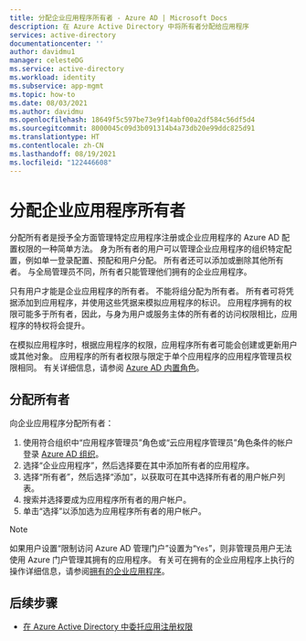```yaml
---
title: 分配企业应用程序所有者 - Azure AD | Microsoft Docs
description: 在 Azure Active Directory 中将所有者分配给应用程序
services: active-directory
documentationcenter: ''
author: davidmu1
manager: celesteDG
ms.service: active-directory
ms.workload: identity
ms.subservice: app-mgmt
ms.topic: how-to
ms.date: 08/03/2021
ms.author: davidmu
ms.openlocfilehash: 18649f5c597be73e9f14abf00a2df584c56df5d4
ms.sourcegitcommit: 8000045c09d3b091314b4a73db20e99ddc825d91
ms.translationtype: HT
ms.contentlocale: zh-CN
ms.lasthandoff: 08/19/2021
ms.locfileid: "122446608"
---
```

# <a name="assign-enterprise-application-owners"></a>分配企业应用程序所有者

分配所有者是授予全方面管理特定应用程序注册或企业应用程序的 Azure AD 配置权限的一种简单方法。 身为所有者的用户可以管理企业应用程序的组织特定配置，例如单一登录配置、预配和用户分配。 所有者还可以添加或删除其他所有者。 与全局管理员不同，所有者只能管理他们拥有的企业应用程序。

只有用户才能是企业应用程序的所有者。 不能将组分配为所有者。 所有者可将凭据添加到应用程序，并使用这些凭据来模拟应用程序的标识。 应用程序拥有的权限可能多于所有者，因此，与身为用户或服务主体的所有者的访问权限相比，应用程序的特权将会提升。 

在模拟应用程序时，根据应用程序的权限，应用程序所有者可能会创建或更新用户或其他对象。 应用程序的所有者权限与限定于单个应用程序的应用程序管理员权限相同。 有关详细信息，请参阅 [Azure AD 内置角色](../roles/permissions-reference.md#application-administrator)。 

## <a name="assign-an-owner"></a>分配所有者

向企业应用程序分配所有者：

1. 使用符合组织中“应用程序管理员”角色或“云应用程序管理员”角色条件的帐户登录 [Azure AD 组织](https://portal.azure.com/#blade/Microsoft_AAD_IAM/ActiveDirectoryMenuBlade/Overview)。
2. 选择“企业应用程序”，然后选择要在其中添加所有者的应用程序。
3. 选择“所有者”，然后选择“添加”，以获取可在其中选择所有者的用户帐户列表。
4. 搜索并选择要成为应用程序所有者的用户帐户。
5. 单击“选择”以添加选为应用程序所有者的用户帐户。

> [!NOTE]
> 如果用户设置“限制访问 Azure AD 管理门户”设置为“`Yes`”，则非管理员用户无法使用 Azure 门户管理其拥有的应用程序。 有关可在拥有的企业应用程序上执行的操作详细信息，请参阅[拥有的企业应用程序](../fundamentals/users-default-permissions.md#owned-enterprise-applications)。 

## <a name="next-steps"></a>后续步骤

- [在 Azure Active Directory 中委托应用注册权限](../roles/delegate-app-roles.md)
